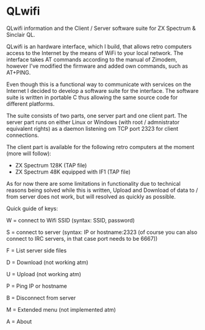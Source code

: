 # QLwifi
QLwifi information and the Client / Server software suite for ZX Spectrum &amp; Sinclair QL.

QLwifi is an hardware interface, which I build, that allows retro computers access to the Internet by the means of WiFi to your local network. The interface takes AT commands according to the manual of Zimodem, however I've modified the firmware and added own commands, such as AT+PING.

Even though this is a functional way to communicate with services on the Internet I decided to develop a software suite for the interface. The software suite is written in portable C thus allowing the same source code for different platforms.

The suite consists of two parts, one server part and one client part. The server part runs on either Linux or Windows (with root / admnistrator equivalent rights) as a daemon listening om TCP port 2323 for client connections.

The client part is available for the following retro computers at the moment (more will follow):

* ZX Spectrum 128K (TAP file)
* ZX Spectrum 48K equipped with IF1 (TAP file)

As for now there are some limitations in functionality due to technical reasons being solved while this is written, Upload and Download of data to / from server does not work, but will resolved as quickly as possible.

Quick guide of keys:

W = connect to Wifi SSID (syntax: SSID, password)

S = connect to server (syntax: IP or hostname:2323 (of course you can also connect to IRC servers, in that case port needs to be 6667))

F = List server side files

D = Download (not working atm)

U = Upload (not working atm)

P = Ping IP or hostname

B = Disconnect from server

M = Extended menu (not implemented atm)

A = About
